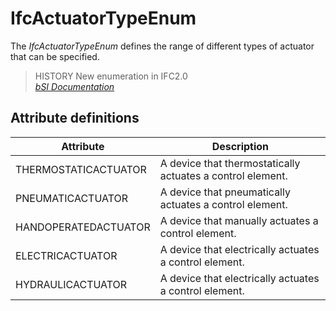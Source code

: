 IfcActuatorTypeEnum
===================
The _IfcActuatorTypeEnum_ defines the range of different types of actuator
that can be specified.  
  
> HISTORY  New enumeration in IFC2.0  
[ _bSI
Documentation_](https://standards.buildingsmart.org/IFC/DEV/IFC4_2/FINAL/HTML/schema/ifcbuildingcontrolsdomain/lexical/ifcactuatortypeenum.htm)


Attribute definitions
---------------------
| Attribute            | Description                                                |
|----------------------|------------------------------------------------------------|
| THERMOSTATICACTUATOR | A device that thermostatically actuates a control element. |
| PNEUMATICACTUATOR    | A device that pneumatically actuates a control element.    |
| HANDOPERATEDACTUATOR | A device that manually actuates a control element.         |
| ELECTRICACTUATOR     | A device that electrically actuates a control element.     |
| HYDRAULICACTUATOR    | A device that electrically actuates a control element.     |

